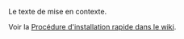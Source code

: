 
Le texte de mise en contexte.

Voir la [Procédure d'installation rapide dans le wiki](https://github.com/medialab-banq/platform-shell-plugin/wiki/Proc%C3%A9dure-d'installation-rapide).
